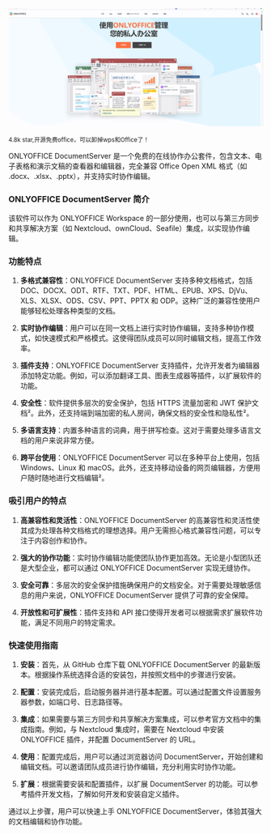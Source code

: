 <img src="../../../public/assets/image/241113-onlyoffice.png" alt="github.com/ONLYOFFICE/DocumentServer">


<small>4.8k star,开源免费office，可以卸掉wps和Office了！</small>




ONLYOFFICE DocumentServer 是一个免费的在线协作办公套件，包含文本、电子表格和演示文稿的查看器和编辑器，完全兼容 Office Open XML 格式（如 .docx、.xlsx、.pptx），并支持实时协作编辑。


### ONLYOFFICE DocumentServer 简介

该软件可以作为 ONLYOFFICE Workspace 的一部分使用，也可以与第三方同步和共享解决方案（如 Nextcloud、ownCloud、Seafile）集成，以实现协作编辑。

### 功能特点

1. **多格式兼容性**：ONLYOFFICE DocumentServer 支持多种文档格式，包括 DOC、DOCX、ODT、RTF、TXT、PDF、HTML、EPUB、XPS、DjVu、XLS、XLSX、ODS、CSV、PPT、PPTX 和 ODP。这种广泛的兼容性使用户能够轻松处理各种类型的文档。

2. **实时协作编辑**：用户可以在同一文档上进行实时协作编辑，支持多种协作模式，如快速模式和严格模式。这使得团队成员可以同时编辑文档，提高工作效率。

3. **插件支持**：ONLYOFFICE DocumentServer 支持插件，允许开发者为编辑器添加特定功能。例如，可以添加翻译工具、图表生成器等插件，以扩展软件的功能。

4. **安全性**：软件提供多层次的安全保护，包括 HTTPS 流量加密和 JWT 保护文档²。此外，还支持端到端加密的私人房间，确保文档的安全性和隐私性²。

5. **多语言支持**：内置多种语言的词典，用于拼写检查。这对于需要处理多语言文档的用户来说非常方便。

6. **跨平台使用**：ONLYOFFICE DocumentServer 可以在多种平台上使用，包括 Windows、Linux 和 macOS。此外，还支持移动设备的网页编辑器，方便用户随时随地进行文档编辑²。

### 吸引用户的特点

1. **高兼容性和灵活性**：ONLYOFFICE DocumentServer 的高兼容性和灵活性使其成为处理各种文档格式的理想选择。用户无需担心格式兼容性问题，可以专注于内容创作和协作。

2. **强大的协作功能**：实时协作编辑功能使团队协作更加高效。无论是小型团队还是大型企业，都可以通过 ONLYOFFICE DocumentServer 实现无缝协作。

3. **安全可靠**：多层次的安全保护措施确保用户的文档安全。对于需要处理敏感信息的用户来说，ONLYOFFICE DocumentServer 提供了可靠的安全保障。

4. **开放性和可扩展性**：插件支持和 API 接口使得开发者可以根据需求扩展软件功能，满足不同用户的特定需求。

### 快速使用指南

1. **安装**：首先，从 GitHub 仓库下载 ONLYOFFICE DocumentServer 的最新版本。根据操作系统选择合适的安装包，并按照文档中的步骤进行安装。

2. **配置**：安装完成后，启动服务器并进行基本配置。可以通过配置文件设置服务器参数，如端口号、日志路径等。

3. **集成**：如果需要与第三方同步和共享解决方案集成，可以参考官方文档中的集成指南。例如，与 Nextcloud 集成时，需要在 Nextcloud 中安装 ONLYOFFICE 插件，并配置 DocumentServer 的 URL。

4. **使用**：配置完成后，用户可以通过浏览器访问 DocumentServer，开始创建和编辑文档。可以邀请团队成员进行协作编辑，充分利用实时协作功能。

5. **扩展**：根据需要安装和配置插件，以扩展 DocumentServer 的功能。可以参考插件开发文档，了解如何开发和安装自定义插件。

通过以上步骤，用户可以快速上手 ONLYOFFICE DocumentServer，体验其强大的文档编辑和协作功能。

